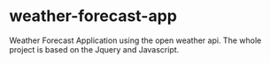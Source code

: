 # weather-forecast-app
Weather Forecast Application using the open weather api. The whole project is based on the Jquery and Javascript. 
